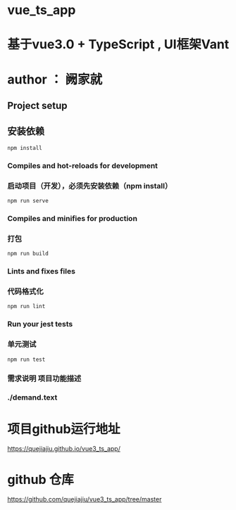 # vue_ts_app 
# 基于vue3.0 + TypeScript , UI框架Vant
# author ： 阙家就

## Project setup 
## 安装依赖
```
npm install
```

### Compiles and hot-reloads for development
### 启动项目（开发），必须先安装依赖（npm install）
```
npm run serve
```

### Compiles and minifies for production
### 打包
```
npm run build
```

### Lints and fixes files
### 代码格式化
```
npm run lint
```

###  Run your jest tests
### 单元测试
```
npm run test
```



### 需求说明 项目功能描述
### ./demand.text

# 项目github运行地址
https://quejiajiu.github.io/vue3_ts_app/

# github 仓库
https://github.com/quejiajiu/vue3_ts_app/tree/master




